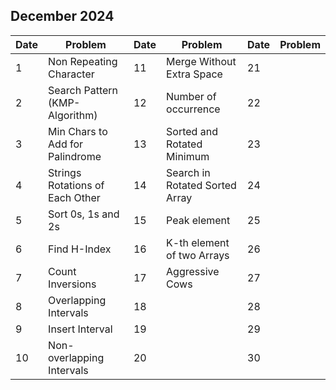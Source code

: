 ## December 2024

| Date | Problem                         | Date | Problem                        | Date | Problem |
| ---- | ------------------------------- | ---- | ------------------------------ | ---- | ------- |
| 1    | Non Repeating Character         | 11   | Merge Without Extra Space      | 21   |         |
| 2    | Search Pattern (KMP-Algorithm)  | 12   | Number of occurrence           | 22   |         |
| 3    | Min Chars to Add for Palindrome | 13   | Sorted and Rotated Minimum     | 23   |         |
| 4    | Strings Rotations of Each Other | 14   | Search in Rotated Sorted Array | 24   |         |
| 5    | Sort 0s, 1s and 2s              | 15   | Peak element                   | 25   |         |
| 6    | Find H-Index                    | 16   | K-th element of two Arrays     | 26   |         |
| 7    | Count Inversions                | 17   | Aggressive Cows                | 27   |         |
| 8    | Overlapping Intervals           | 18   |                                | 28   |         |
| 9    | Insert Interval                 | 19   |                                | 29   |         |
| 10   | Non-overlapping Intervals       | 20   |                                | 30   |         |

